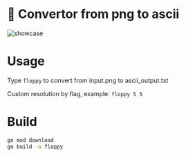# 💾 Convertor from png to ascii
![showcase](https://gachi.gay/8iA7Y7)

# Usage
Type `floppy` to convert from input.png to ascii_output.txt

Custom resolution by flag, example: `floppy 5 5`

# Build
```bash
go mod download
go build -o floppy
```
